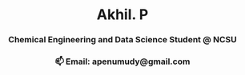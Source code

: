 <h1 align="center">Akhil. P</h1>
<h3 align="center">Chemical Engineering and Data Science Student @ NCSU</h3>
<h3 align="center">📫 Email: apenumudy@gmail.com</h3>

